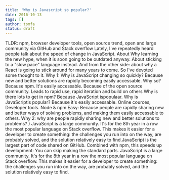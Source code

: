```yaml
---
title: 'Why is Javascript so popular?'
date: 2016-10-13
tags: []
author: tomfa
status: draft
---
```


TLDR: npm, browser developer tools, open source trend, open and large community via GitHub and Stack overflow Lately, I've repeatedly heard people talk about the speed of change in JavaScript. About Why learning the new hype, when it is soon going to be outdated anyway. About sticking to a "slow pace" language instead. And from the other side: about why a React is going to stick around for many years to come. So I've devoted some thought to it. Why 1: Why is JavaScript changing so quickly? Because new and better solutions are rapidly becoming easily accessable. Why so? Because npm. It's easily accessable. Because of the open source community. Leads to rapid use, rapid iteration and build on others Why is there lots to get in npm? Because JavaScript ispopulaar. Why is JavaScriptis popular? Because it's easily accessable. Online cources, Developer tools. Node & npm Easy: Because people are rapidly sharing new and better ways of solving problems, and making them easily accessable to others. Why 2: why are people rapidly sharing new and better solutions to problems? ) JavaScript is a large community. It's for the 8th year in a row the most popular language on Stack overflow. This makes it easier for a developer to create something: the challenges you run into on the way, are probably solved, and the solution relatively easy to find.JavaScript is the largest part of code shared on GitHub. Combined with npm, this speeds up development: You can skip making the standard parts. JavaScript is a large community. It's for the 8th year in a row the most popular language on Stack overflow. This makes it easier for a developer to create something: the challenges you run into on the way, are probably solved, and the solution relatively easy to find.
